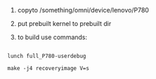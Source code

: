 1) copyto /something/omni/device/lenovo/P780

2) put prebuilt kernel to prebuilt dir

3) to build use commands:

```. build/envsetup.sh

lunch full_P780-userdebug

make -j4 recoveryimage V=s
```